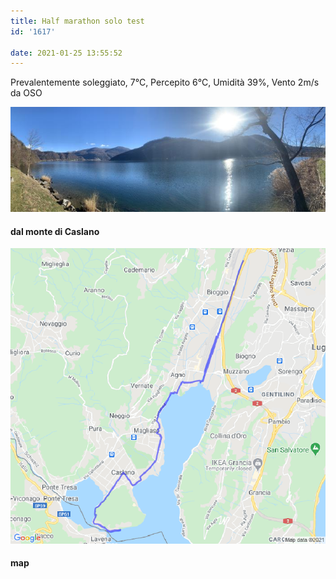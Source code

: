 ```yaml
---
title: Half marathon solo test
id: '1617'

date: 2021-01-25 13:55:52
---
```


Prevalentemente soleggiato, 7°C, Percepito 6°C, Umidità 39%, Vento 2m/s da OSO

![image](/images/2021/08/IMG_3425.jpg)

#### dal monte di Caslano

![image](/images/2021/08/20210125-activity-map.png)

#### map
